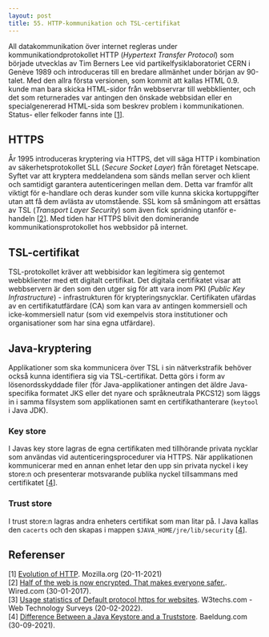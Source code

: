 ```yaml
---
layout: post
title: 55. HTTP-kommunikation och TSL-certifikat
---
```


All datakommunikation över internet regleras under kommunikationdprotokollet HTTP (*Hypertext Transfer Protocol*) som började utvecklas av Tim Berners Lee vid partikelfysiklaboratoriet CERN i Genève 1989 och introduceras till en bredare allmänhet under början av 90-talet. Med den allra första versionen, som kommit att kallas HTML 0.9. kunde man bara skicka HTML-sidor från webbservrar till webbklienter, och det som returnerades var antingen den önskade webbsidan eller en specialgenererad HTML-sida som beskrev problem i kommunikationen. Status- eller felkoder fanns inte [[1](https://developer.mozilla.org/en-US/docs/Web/HTTP/Basics_of_HTTP/Evolution_of_HTTP)].

 
## HTTPS
År 1995 introduceras kryptering via HTTPS, det vill säga HTTP i kombination av säkerhetsprotokollet SLL (*Secure Socket Layer*) från företaget Netscape. Syftet var att kryptera meddelandena som sänds mellan server och klient och samtidigt garantera autenticeringen mellan dem. Detta var framför allt viktigt för e-handlare och deras kunder som ville kunna skicka kortuppgifter utan att få dem avlästa av utomstående. SSL kom så småningom att ersättas av TSL (*Transport Layer Security*) som även fick spridning utanför e-handeln [[2](https://www.wired.com/2017/01/half-web-now-encrypted-makes-everyone-safer/)]. Med tiden har HTTPS blivit den dominerande kommunikationsprotokollet hos webbsidor på internet. 

## TSL-certifikat
TSL-protokollet kräver att webbisidor kan legitimera sig gentemot webbklienter med ett digitalt certifikat. Det digitala certifikatet visar att webbservern är den som den utger sig för att vara inom PKI (*Public Key Infrastructure*) - infrastrukturen för krypteringsnycklar. Certifikaten ufärdas av en certifikatutfärdare (CA) som kan vara av antingen kommersiell och icke-kommersiell natur (som vid exempelvis stora institutioner och organisationer som har sina egna utfärdare).   

## Java-kryptering
Applikationer som ska kommunicera över TSL i sin nätverkstrafik behöver också kunna identifiera sig via TSL-certifikat. Detta görs i form av lösenordsskyddade filer (för Java-applikationer antingen det äldre Java-specifika formatet JKS eller det nyare och språkneutrala PKCS12) som läggs in i samma filsystem som applikationen samt en certifikathanterare (`keytool` i Java JDK). 

### Key store
I Javas key store lagras de egna certifikaten med tillhörande privata nycklar som användas vid autenticeringsprocedurer via HTTPS. När applikationen kommunicerar med en annan enhet letar den upp sin privata nyckel i key store:n och presenterar motsvarande publika nyckel tillsammans med certifikatet [[4](https://www.baeldung.com/java-keystore-truststore-difference)].

### Trust store
I trust store:n lagras andra enheters certifikat som man litar på. I Java kallas den `cacerts` och den skapas i mappen `$JAVA_HOME/jre/lib/security` [[4](https://www.baeldung.com/java-keystore-truststore-difference)]. 

## Referenser

[1] [Evolution of HTTP](https://developer.mozilla.org/en-US/docs/Web/HTTP/Basics_of_HTTP/Evolution_of_HTTP). Mozilla.org (20-11-2021)<br>
[2] [Half of the web is now encrypted. That makes everyone safer.](https://www.wired.com/2017/01/half-web-now-encrypted-makes-everyone-safer/). Wired.com (30-01-2017).<br>
[3] [Usage statistics of Default protocol https for websites](https://w3techs.com/technologies/details/ce-httpsdefault). W3techs.com - Web Technology Surveys (20-02-2022).<br>
[4] [Difference Between a Java Keystore and a Truststore](https://www.baeldung.com/java-keystore-truststore-difference). Baeldung.com (30-09-2021).

